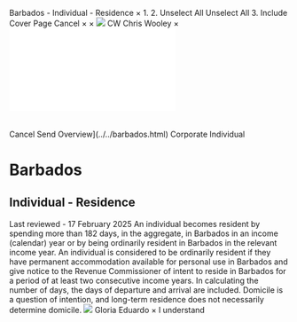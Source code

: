 Barbados - Individual - Residence
×
1.
2.
Unselect All
Unselect All
3.
Include Cover Page
Cancel
×
×
![](../../-/media/world-wide-tax-summaries/attachments/global---chris-wooley.ashx%3Frev=ac5e5f3223b34096b1afc2a6009c7320&revision=ac5e5f32-23b3-4096-b1af-c2a6009c7320&hash=859B7ADC84DC2CBEC9760E9E6EE7DE6D0A8BFCDF)
CW
Chris Wooley
×
![](residence.html)
######
Cancel
Send
Overview](../../barbados.html)
Corporate
Individual
# Barbados
## Individual - Residence
Last reviewed - 17 February 2025
An individual becomes resident by spending more than 182 days, in the aggregate, in Barbados in an income (calendar) year or by being ordinarily resident in Barbados in the relevant income year. An individual is considered to be ordinarily resident if they have permanent accommodation available for personal use in Barbados and give notice to the Revenue Commissioner of intent to reside in Barbados for a period of at least two consecutive income years. In calculating the number of days, the days of departure and arrival are included. Domicile is a question of intention, and long-term residence does not necessarily determine domicile.
![](../../-/media/world-wide-tax-summaries/attachments/barbados---gloria-eduardo.ashx%3Frev=06c00b9babb74325914ddf02bc0c395a&revision=06c00b9b-abb7-4325-914d-df02bc0c395a&hash=DC4345C424581A87DDF42794BAFFDC055E615E13)
Gloria Eduardo
×
I understand